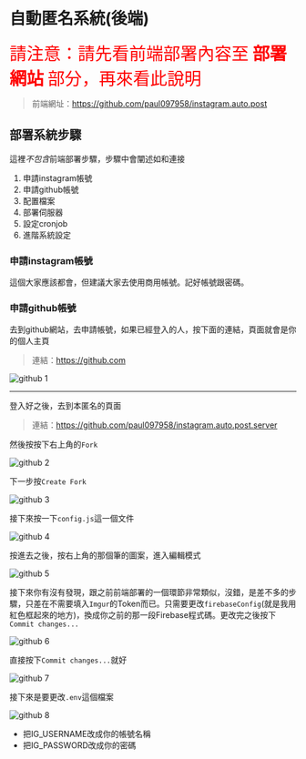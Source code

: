 # 自動匿名系統(後端)

<span style="font-size: 30px; color: red;">請注意：請先看前端部署內容至<strong> 部署網站 </strong>部分，再來看此說明</span>

> 前端網址：<https://github.com/paul097958/instagram.auto.post>

## 部署系統步驟

這裡*不包含*前端部署步驟，步驟中會闡述如和連接

1. 申請instagram帳號
1. 申請github帳號
1. 配置檔案
1. 部署伺服器
1. 設定cronjob
1. 進階系統設定

### 申請instagram帳號

這個大家應該都會，但建議大家去使用商用帳號。記好帳號跟密碼。

### 申請github帳號

去到github網站，去申請帳號，如果已經登入的人，按下面的連結，頁面就會是你的個人主頁

> 連結：<https://github.com>

![github 1](https://i.imgur.com/ReoFBRI.png)

---

登入好之後，去到本匿名的頁面

> 連結：<https://github.com/paul097958/instagram.auto.post.server>

然後按按下右上角的`Fork`

![github 2](https://i.imgur.com/vRZBSFl.png)

下一步按`Create Fork`

![github 3](https://i.imgur.com/Rd43mDd.png)

接下來按一下`config.js`這一個文件

![github 4](https://i.imgur.com/gDWccSh.png)

按進去之後，按右上角的那個筆的圖案，進入編輯模式

![github 5](https://i.imgur.com/4cGpSHA.png)

接下來你有沒有發現，跟之前前端部署的一個環節非常類似，沒錯，是差不多的步驟，只差在不需要填入`Imgur`的Token而已。只需要更改`firebaseConfig`(就是我用紅色框起來的地方)，換成你之前的那一段Firebase程式碼。更改完之後按下`Commit changes...`

![github 6](https://i.imgur.com/0ycmk3Q.png)

直接按下`Commit changes...`就好

![github 7](https://i.imgur.com/36qUgkh.png)

接下來是要更改`.env`這個檔案

![github 8](https://i.imgur.com/lJkiF2q.png)

* 把IG_USERNAME改成你的帳號名稱
* 把IG_PASSWORD改成你的密碼
